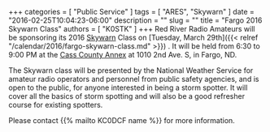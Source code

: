 +++
categories = [ "Public Service" ]
tags = [ "ARES", "Skywarn" ]
date = "2016-02-25T10:04:23-06:00"
description = ""
slug = ""
title = "Fargo 2016 Skywarn Class"
authors = [ "K0STK" ]
+++
Red River Radio Amateurs will be sponsoring its 2016 [Skywarn](http://skywarn.org/) Class on [Tuesday, March 29th]({{< relref "/calendar/2016/fargo-skywarn-class.md" >}}) .  It will be held from 6:30 to 9:00 PM at the [Cass County Annex](http://www.mapquest.com/us/nd/fargo/58103-1788/1010-2nd-ave-s-46.872638,-96.794521?npt=true) at 1010 2nd Ave. S, in Fargo, ND.

The Skywarn class will be presented by the National Weather Service for amateur radio operators and personnel from public safety agencies, and is open to the public, for anyone interested in being a storm spotter.  It will cover all the basics of storm spotting and will also be a good refresher course for existing spotters.

Please contact {{% mailto KC0DCF name %}} for more information.
<!--more-->
